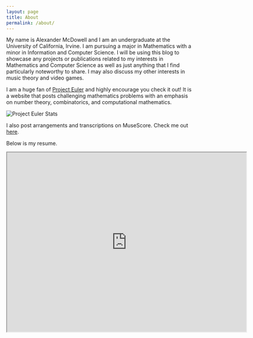 ```yaml
---
layout: page
title: About
permalink: /about/
---
```

My name is Alexander McDowell and I am an undergraduate at the University of California, Irvine. I am pursuing a major in Mathematics with a minor in Information and Computer Science. I will be using this blog to showcase any projects or publications related to my interests in Mathematics and Computer Science as well as just anything that I find particularly noteworthy to share. I may also discuss my other interests in music theory and video games.

I am a huge fan of [Project Euler](https://projecteuler.net/about) and highly encourage you check it out! It is a website that posts challenging mathematics problems with an emphasis on number theory, combinatorics, and computational mathematics.

![Project Euler Stats](https://projecteuler.net/profile/Luthanicus.png)

I also post arrangements and transcriptions on MuseScore. Check me out [here](https://musescore.com/user/1214651).

Below is my resume.
<div align="center">
    <iframe src="https://docs.google.com/document/d/e/2PACX-1vTSqGDh6OtIVpnk9MCqsxlcpIX0NA9XMTkp4oDi21kFpxTO1v9o5WU0QHwyzHt9LA/pub?embedded=true" width="640" height="480" allow="autoplay"></iframe>
</div>